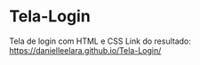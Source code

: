 # Tela-Login
Tela de login com HTML e CSS
Link do resultado: https://danielleelara.github.io/Tela-Login/
